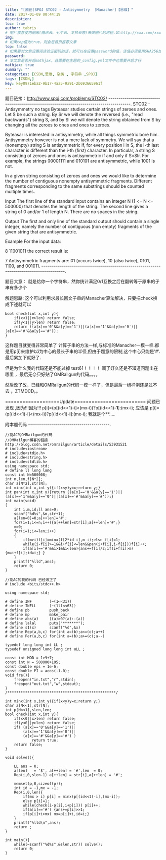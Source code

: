 ```yaml
---
title: "[原创]SPOJ STC02 - Antisymmetry  [Manacher]【思维】"
date: 2017-01-09 00:44:19
description:
toc: true
author: tabris
# 图片推荐使用图床(腾讯云、七牛云、又拍云等)来做图片的路径.如:http://xxx.com/xxx.jpg
img:
# 如果top值为true，则会是首页推荐文章
top: false
# 如果要对文章设置阅读验证密码的话，就可以在设置password的值，该值必须是用SHA256加密后的密码，防止被他人识破
password:
# 本文章是否开启mathjax，且需要在主题的_config.yml文件中也需要开启才行
mathjax: true
summary: ""
categories: [CSDN,思维, 杂类 , 字符串 ,SPOJ]
tags: [CSDN,]
key: key0971eba2-9b17-4aa5-9a91-2b693665961f
---
```


题目链接：http://www.spoj.com/problems/STC02/
-----------------------------------------------------------------------------------------.
STC02 - Antisymmetry
no tags
Byteasar studies certain strings of zeroes and ones. Let S be such a string. By Sr we will denote the reversed (i.e., "read backwards") string S, and by SI we will denote the string obtained from S by changing all the zeroes to ones and ones to zeroes.

Byteasar is interested in antisymmetry, while all things symmetric bore him. Antisymmetry however is not a mere lack of symmetry. We will say that a (nonempty) string S is antisymmetric if, for every position i in S, the i-th last character is different than the i-th (first) character. In particular, a string S consisting of zeroes and ones is antisymmetric if and only if S=SIr. For example, the strings 00001111 and 010101 are antisymmetric, while 1001 is not.

In a given string consisting of zeroes and ones we would like to determine the number of contiguous nonempty antisymmetric fragments. Different fragments corresponding to the same substrings should be counted multiple times.

Input
The first line of the standard input contains an integer N (1 <= N <= 500000) that denotes the length of the string. The second line gives a string of 0 and/or 1 of length N. There are no spaces in the string.

Output
The first and only line of the standard output should contain a single integer, namely the number of contiguous (non empty) fragments of the given string that are antisymmetric.



Example
For the input data:

8
11001011
the correct result is:

7
Antisymmetric fragments are: 01 (occurs twice), 10 (also twice), 0101, 1100, and 001011.
------------------------------------------------------------------------------------------.

题目大意：
就是给你一个字符串，然你统计满足0/1互换之后在翻转等于原串的子串有多少个


解题思路:
这个可以利用求最长回文子串的Manacher算法解决，只要把check换成下述就可以
```
bool check(int x,int y){
    if(x<1||x>len) return false;
    if(y<1||y>len) return false;
    return ((a[x]=='0'&&a[y]=='1')||(a[x]=='1'&&a[y]=='0')||(a[x]=='#'&&a[y]=='#'));
}
```

这样题目就变得非常简单了
计算子串的方法一样,与标准的Manacher一模一样.都是用p[i]来维护以i为中心的最长子串的半径,但由于题意的限制,这个中心只能是'#'.最后累加下就好了.

但是为什么我的代码还是不能过掉 test61！！！！  调了好久还是不知道问题出在哪里 ，最后无奈只好贴了OMRailgun的代码。。。。

然后改了改，已经和OMRailgun的代码一模一样了，但是最后一组样例还是过不去 ，ZTMDCD。。

===================Update=========================
问题已发现 ,因为!!!因为!!!
p[i]=(p[(id<<1)-i]<(mx-i))?p[(id<<1)-**1**]:(mx-i);
应该是
p[i]=(p[(id<<1)-i]<(mx-i))?p[(id<<1)-**i**]:(mx-i);
我就是个**.....

附本题代码
-----------------------------------------.
```
//能AC的OMRailgun的代码
//OMRailgun博客的链接http://blog.csdn.net/omrailgun/article/details/53931521
# include<iostream>
# include<stdio.h>
# include<string.h>
# include<stdlib.h>
using namespace std;
# define ll long long
const int N=500008;
int n,len,f[N*2];
char a[N*2],str[N];
int minx(int x,int y){if(x<y)y=x;return y;}
int pan(int x,int y){return ((a[x]=='0'&&a[y]=='1')||(a[x]=='1'&&a[y]=='0')||(a[x]=='#'&&a[y]=='#'));}
int main(void)
{
    int i,m,id;ll ans=0;
    scanf("%d%s",&n,str+1);
    a[len=0]=0;a[++len]='#';
    for(i=1;i<=n;i++){a[++len]=str[i];a[++len]='#';}
    m=0;
    for(i=1;i<=len;i++)
    {
        if(m>i)f[i]=minx(f[2*id-i],m-i);else f[i]=1;
        while(i-f[i]>=1&&i+f[i]<=len&&pan(i+f[i],i-f[i]))f[i]++;
        if(a[i]=='#'&&i>1&&i<len){ans+=f[i]/2;if(i+f[i]>m){m=i+f[i];id=i;} }
    }
    printf("%lld",ans);
    return 0;
}

//能AC的我的代码 已经改正了
# include <bits/stdc++.h>

using namespace std;

# define INF        (~(1<<31))
# define INFLL      (~(1ll<<63))
# define pb         push_back
# define mp         make_pair
# define abs(a)     ((a)>0?(a):-(a))
# define lalal      puts("*******");
# define s1(x)      scanf("%d",&x)
# define Rep(a,b,c) for(int a=(b);a<=(c);a++)
# define Per(a,b,c) for(int a=(b);a>=(c);a--)

typedef long long int LL ;
typedef unsigned long long int uLL ;

const int MOD = 1e9+7;
const int N = 500000+105;
const double eps = 1e-6;
const double PI = acos(-1.0);
void fre(){
    freopen("in.txt","r",stdin);
    freopen("out.txt","w",stdout);
}
/*************************************************/

int minx(int x,int y){if(x<y)y=x;return y;}
char a[N<<1],str[N];
int p[N<<1],slen,len;
bool check(int x,int y){
    if(x<0||x>len) return false;
    if(y<0||y>len) return false;
    if( (a[x]=='0'&&a[y]=='1')||
        (a[x]=='1'&&a[y]=='0')||
        (a[x]=='#'&&a[y]=='#') )
            return true;
    return false;
}

void solve(){

    LL ans = 0;
    a[len]   = '$', a[++len] = '#',len  = 0;
    Rep(i,0,slen-1) a[++len] = str[i],a[++len] = '#';

    memset(p,0,sizeof(p));
    int id = -1,mx = -1;
    Rep(i,0,len){
        if(mx > i) p[i] = minx(p[(id<<1)-i],(mx-i));
        else p[i]=1;
        while(check(i-p[i],i+p[i])) p[i]++;
        if(a[i]=='#') {ans+=p[i]>>1;
        if(p[i]+i>mx) mx=p[i]+i,id=i;}
    }
    printf("%lld\n",ans);
    return ;
}

int main(){
    while(~scanf("%d%s",&slen,str)) solve();
    return 0;
}


```
